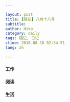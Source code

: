 ```yaml
---

layout: post  
title: [随记] 八月十八号  
subtitle:   
author: Hiko  
category: daily
tags: 随记, 日记  
ctime: 2016-08-18 02:34:51  
lang: zh  

---
```



#### 工作


#### 阅读


#### 生活